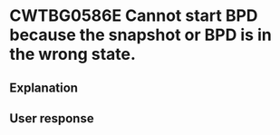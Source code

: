 # CWTBG0586E Cannot start BPD because the snapshot or BPD is in the wrong state.

## Explanation

## User response